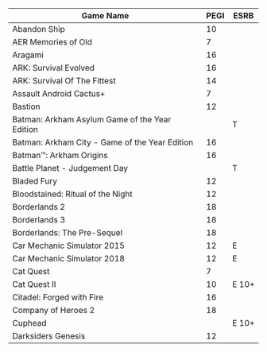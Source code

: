 |Game Name|PEGI|ESRB|
|-|-|-|
|Abandon Ship|10||
|AER Memories of Old|7||
|Aragami|16||
|ARK: Survival Evolved |16||
|ARK: Survival Of The Fittest |14||
|Assault Android Cactus+ | 7||
|Bastion | 12 ||
|Batman: Arkham Asylum Game of the Year Edition ||T|
|Batman: Arkham City - Game of the Year Edition |16||
|Batman™: Arkham Origins |16||
|Battle Planet - Judgement Day ||T|
|Bladed Fury |12||
|Bloodstained: Ritual of the Night |12||
|Borderlands 2 |18||
|Borderlands 3 |18||
|Borderlands: The Pre-Sequel |18||
|Car Mechanic Simulator 2015 |12|E|
|Car Mechanic Simulator 2018 |12|E|
|Cat Quest |7||
|Cat Quest II |10|E 10+|
|Citadel: Forged with Fire|16||
|Company of Heroes 2 |18||
|Cuphead||E 10+|
|Darksiders Genesis |12||